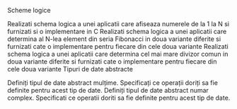 Scheme logice

Realizati schema logica a unei aplicatii care afiseaza numerele de la 1 la N si furnizati si o implementare in C
Realizati schema logica a unei aplicatii care determina al N-lea element din seria Fibonacci in doua variante diferite si furnizati cate o implementare pentru fiecare din cele doua variante
Realizati schema logica a unei aplicatii care determina cel mai mare divizor comun in doua variante diferite si furnizati cate o implementare pentru fiecare din cele doua variante
Tipuri de date abstracte

Definiți tipul de date abstract mulțime. Specificați ce operații doriți sa fie definite pentru acest tip de date.
Definiți tipul de date abstract numar complex. Specificati ce operatii doriti sa fie definite pentru acest tip de date.
